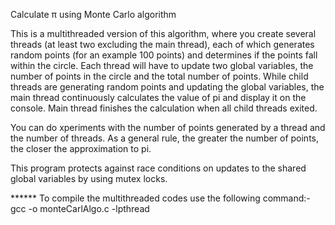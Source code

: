 Calculate π using Monte Carlo algorithm

This is a multithreaded version of this algorithm, where you create several threads (at
least two excluding the main thread), each of which generates random points (for an
example 100 points) and determines if the points fall within the circle. Each thread will
have to update two global variables, the number of points in the circle and the total
number of points. While child threads are generating random points and updating the
global variables, the main thread continuously calculates the value of pi and display it on
the console. Main thread finishes the calculation when all child threads exited.

You can do xperiments with the number of points generated by a thread and the number of threads.
As a general rule, the greater the number of points, the closer the approximation to pi.

This program protects against race conditions on updates to the shared global variables
by using mutex locks.

****** To compile the multithreaded codes  use the following command:- 
gcc -o <outputName> monteCarlAlgo.c -lpthread
